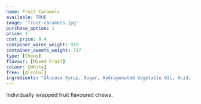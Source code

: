 ```yaml
---
name: Fruit Caramels
available: TRUE
image: 'fruit-caramels.jpg'
purchase_option: 1
price: 1
cost_price: 0.4
container_water_weight: 919
container_sweets_weight: 717
type: [Chewy]
flavour: [Mixed Fruit]
colour: [White]
free: [Alcohol]
ingredients: "Glucose Syrup, Sugar, Hydrogenated Vegetable Oil, Acid, (Citric Acid), Gelatine, Gelling Agent, (Gun Arabic), Flavourings, Colours (Beetroot Red, Beta-Carotene, Beta-Apo-8'-Corotinal)"
---
```

Individually wrapped fruit flavoured chews.